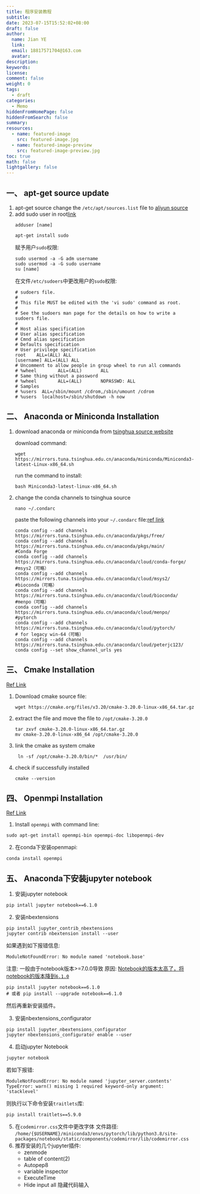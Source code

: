```yaml
---
title: 程序安装教程
subtitle:
date: 2023-07-15T15:52:02+08:00
draft: false
author:
  name: Jian YE
  link:
  email: 18817571704@163.com
  avatar:
description:
keywords:
license:
comment: false
weight: 0
tags:
  - draft
categories:
  - Memo
hiddenFromHomePage: false
hiddenFromSearch: false
summary:
resources:
  - name: featured-image
    src: featured-image.jpg
  - name: featured-image-preview
    src: featured-image-preview.jpg
toc: true
math: false
lightgallery: false
---
```


## 一、 apt-get source update
1. apt-get source
     change the `/etc/apt/sources.list` file to [aliyun source](https://developer.aliyun.com/mirror/ubuntu)
2. add sudo user in root[link](https://blog.csdn.net/acelove40/article/details/54343629)
    ```shell
    adduser [name]
    ```
    ```shell
    apt-get install sudo
    ```
   赋予用户`sudo`权限:
    ```shell
    sudo usermod -a -G adm username
    sudo usermod -a -G sudo username
    su [name]
    ```
    在文件`/etc/sudoers`中更改用户的`sudo`权限:
    ```text
    # sudoers file.
    #
    # This file MUST be edited with the 'vi sudo' command as root.
    #
    # See the sudoers man page for the details on how to write a sudoers file.
    #
    # Host alias specification
    # User alias specification
    # Cmnd alias specification
    # Defaults specification
    # User privilege specification
    root    ALL=(ALL) ALL
    [username] ALL=(ALL) ALL
    # Uncomment to allow people in group wheel to run all commands
    # %wheel        ALL=(ALL)       ALL
    # Same thing without a password
    # %wheel        ALL=(ALL)       NOPASSWD: ALL
    # Samples
    # %users  ALL=/sbin/mount /cdrom,/sbin/umount /cdrom
    # %users  localhost=/sbin/shutdown -h now
    ```

## 二、 Anaconda or Miniconda Installation

1. download anaconda or miniconda from [tsinghua source website](https://mirrors.tuna.tsinghua.edu.cn/anaconda/miniconda/)

    download command:
    ```shell
    wget https://mirrors.tuna.tsinghua.edu.cn/anaconda/miniconda/Miniconda3-latest-Linux-x86_64.sh
    ```

    run the command to install:
    ```shell
    bash Miniconda3-latest-linux-x86_64.sh
    ```
2. change the conda channels to tsinghua source

    ```shell
    nano ~/.condarc
    ```

    paste the following channels into your `~/.condarc` file:[ref link](https://blog.csdn.net/weixin_34910922/article/details/116721774)
    ```text
    conda config --add channels https://mirrors.tuna.tsinghua.edu.cn/anaconda/pkgs/free/
    conda config --add channels https://mirrors.tuna.tsinghua.edu.cn/anaconda/pkgs/main/
    #Conda Forge
    conda config --add channels https://mirrors.tuna.tsinghua.edu.cn/anaconda/cloud/conda-forge/
    #msys2（可略）
    conda config --add channels https://mirrors.tuna.tsinghua.edu.cn/anaconda/cloud/msys2/
    #bioconda（可略）
    conda config --add channels https://mirrors.tuna.tsinghua.edu.cn/anaconda/cloud/bioconda/
    #menpo（可略）
    conda config --add channels https://mirrors.tuna.tsinghua.edu.cn/anaconda/cloud/menpo/
    #pytorch
    conda config --add channels https://mirrors.tuna.tsinghua.edu.cn/anaconda/cloud/pytorch/
    # for legacy win-64（可略）
    conda config --add channels https://mirrors.tuna.tsinghua.edu.cn/anaconda/cloud/peterjc123/
    conda config --set show_channel_urls yes
    ```

## 三、 Cmake Installation

[Ref Link](https://blog.csdn.net/liushao1031177/article/details/119799007)

  1. Download cmake source file:
      ```shell
      wget https://cmake.org/files/v3.20/cmake-3.20.0-linux-x86_64.tar.gz
      ```
  2. extract the file and move the file to `/opt/cmake-3.20.0`
      ```shell
      tar zxvf cmake-3.20.0-linux-x86_64.tar.gz
      mv cmake-3.20.0-linux-x86_64 /opt/cmake-3.20.0
      ```
  3. link the cmake as system cmake
       ```shell
        ln -sf /opt/cmake-3.20.0/bin/*  /usr/bin/
       ```
  4. check if successfully installed
     ```shell
     cmake --version
     ```

## 四、 Openmpi Installation

[Ref Link](https://blog.csdn.net/songbaiyao/article/details/72858184)

1. Install `openmpi` with command line:
```shell
sudo apt-get install openmpi-bin openmpi-doc libopenmpi-dev
```
2. 在conda下安装openmapi:
```shell
conda install openmpi
```

## 五、 Anaconda下安装jupyter notebook

1. 安装jupyter notebook
  ```shell
  pip intall jupyter notebook==6.1.0
  ```

2. 安装nbextensions
  ```shell
  pip install jupyter_contrib_nbextensions
  jupyter contrib nbextension install --user
  ```
  如果遇到如下报错信息:
  ```shell
  ModuleNotFoundError: No module named 'notebook.base'
  ```
  注意: 一般由于notebook版本>=7.0.0导致
  原因: [Notebook的版本太高了，将notebook的版本降到`6.1.0`](https://itsourcecode.com/modulenotfounderror/modulenotfounderror-no-module-named-notebook-base/)
  ```shell
  pip install jupyter notebook==6.1.0
  # 或者 pip install --upgrade notebook==6.1.0
  ```
  然后再重新安装插件。

3. 安装nbextensions_configurator
  ```shell
  pip install jupyter_nbextensions_configurator
  jupyter nbextensions_configurator enable --user
  ```

4. 启动jupyter Notebook
  ```shell
  jupyter notebook
  ```
  若如下报错:
  ```shell
  ModuleNotFoundError: No module named 'jupyter_server.contents'
  TypeError: warn() missing 1 required keyword-only argument: 'stacklevel'
  ```
  则执行以下命令安装`traitlets`库:
  ```shell
  pip install traitlets==5.9.0
  ```
5. 在`codemirror.css`文件中更改字体
  文件路径: `/home/{$USERNAME}/miniconda3/envs/pytorch/lib/python3.8/site-packages/notebook/static/components/codemirror/lib/codemirror.css`
6. 推荐安装的几个jupyter插件:
   - zenmode
   - table of content(2)
   - Autopep8
   - variable inspector
   - ExecuteTime
   - Hide input all 隐藏代码输入


